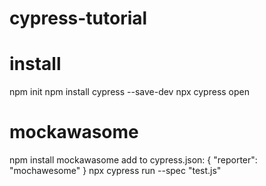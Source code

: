 # cypress-tutorial
# install
npm init
npm install cypress --save-dev
npx cypress open
# mockawasome
npm install mockawasome
add to cypress.json:
{
  "reporter": "mochawesome"
}
npx cypress run --spec "test.js"
